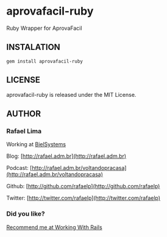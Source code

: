 # aprovafacil-ruby

Ruby Wrapper for AprovaFacil

## INSTALATION

	gem install aprovafacil-ruby

## LICENSE

aprovafacil-ruby is released under the MIT License.

## AUTHOR

### **Rafael Lima**

Working at [BielSystems](http://bielsystems.com.br)

Blog: [http://rafael.adm.br](http://rafael.adm.br)

Podcast: [http://rafael.adm.br/voltandopracasa](http://rafael.adm.br/voltandopracasa)

Github: [http://github.com/rafaelp](http://github.com/rafaelp)

Twitter: [http://twitter.com/rafaelp](http://twitter.com/rafaelp)

### Did you like?

[Recommend me at Working With Rails](http://workingwithrails.com/recommendation/new/person/14248-rafael-lima)